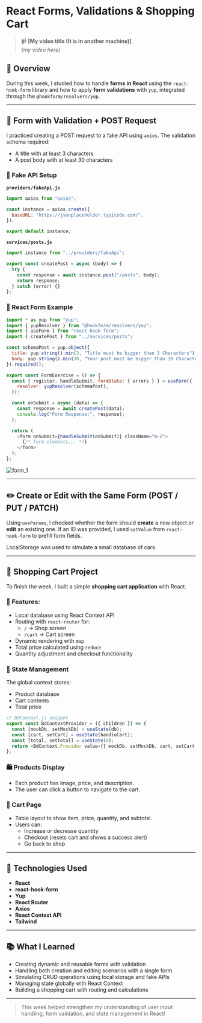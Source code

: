 # React Forms, Validations & Shopping Cart

> 📹 **[My video title (It is in another machine)]**  
> *(my video here)*

## 📌 Overview

During this week, I studied how to handle **forms in React** using the `react-hook-form` library and how to apply **form validations** with `yup`, integrated through the `@hookform/resolvers/yup`.

---

## 🧪 Form with Validation + POST Request

I practiced creating a POST request to a fake API using `axios`. The validation schema required:

- A title with at least 3 characters
- A post body with at least 30 characters

### 🔧 Fake API Setup

**`providers/fakeApi.js`**
```js
import axios from "axios";

const instance = axios.create({
  baseURL: "https://jsonplaceholder.typicode.com/",
});

export default instance;
```

**`services/posts.js`**
```js
import instance from "../providers/fakeApi";

export const createPost = async (body) => {
  try {
    const response = await instance.post("/posts", body);
    return response;
  } catch (error) {}
};
```

### 📝 React Form Example
```js
import * as yup from "yup";
import { yupResolver } from "@hookform/resolvers/yup";
import { useForm } from "react-hook-form";
import { createPost } from "../services/posts";

const schemaPost = yup.object({
  title: yup.string().min(3, "Title must be bigger than 3 Characters").required(),
  body: yup.string().min(30, "Your post must be bigger than 30 Characters").required(),
}).required();

export const FormExercise = () => {
  const { register, handleSubmit, formState: { errors } } = useForm({
    resolver: yupResolver(schemaPost),
  });

  const onSubmit = async (data) => {
    const response = await createPost(data);
    console.log("Form Response:", response);
  };

  return (
    <form onSubmit={handleSubmit(onSubmit)} className="m-2">
      {/* form elements... */}
    </form>
  );
};
```

![form_1](https://github.com/user-attachments/assets/9c921132-dee8-4bb0-9102-452ef48bd2e5)

---

## ✏️ Create or Edit with the Same Form (POST / PUT / PATCH)

Using `useParams`, I checked whether the form should **create** a new object or **edit** an existing one. If an ID was provided, I used `setValue` from `react-hook-form` to prefill form fields.

LocalStorage was used to simulate a small database of cars.

---

## 🛒 Shopping Cart Project

To finish the week, I built a simple **shopping cart application** with React.

### 🔀 Features:
- Local database using React Context API
- Routing with `react-router` for:
  - `/` → Shop screen
  - `/cart` → Cart screen
- Dynamic rendering with `map`
- Total price calculated using `reduce`
- Quantity adjustment and checkout functionality

### 🧠 State Management

The global context stores:
- Product database
- Cart contents
- Total price

```js
// BdContext.js snippet
export const BdContextProvider = ({ children }) => {
  const [mockDb, setMockDb] = useState(db);
  const [cart, setCart] = useState(handleCart);
  const [total, setTotal] = useState(0);
  return <BdContext.Provider value={{ mockDb, setMockDb, cart, setCart, total, setTotal }}>{children}</BdContext.Provider>;
};
```

### 🛍 Products Display
- Each product has image, price, and description.
- The user can click a button to navigate to the cart.

### 🧾 Cart Page
- Table layout to show item, price, quantity, and subtotal.
- Users can:
  - Increase or decrease quantity
  - Checkout (resets cart and shows a success alert)
  - Go back to shop

---

## 🚀 Technologies Used

- **React**
- **react-hook-form**
- **Yup**
- **React Router**
- **Axios**
- **React Context API**
- **Tailwind**

---

## 📚 What I Learned

- Creating dynamic and reusable forms with validation
- Handling both creation and editing scenarios with a single form
- Simulating CRUD operations using local storage and fake APIs
- Managing state globally with React Context
- Building a shopping cart with routing and calculations

---

> This week helped strengthen my understanding of user input handling, form validation, and state management in React!
